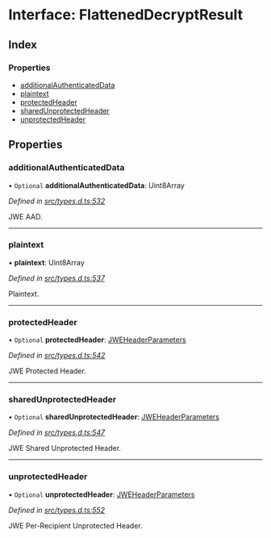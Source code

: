 # Interface: FlattenedDecryptResult

## Index

### Properties

* [additionalAuthenticatedData](_types_d_.flatteneddecryptresult.md#additionalauthenticateddata)
* [plaintext](_types_d_.flatteneddecryptresult.md#plaintext)
* [protectedHeader](_types_d_.flatteneddecryptresult.md#protectedheader)
* [sharedUnprotectedHeader](_types_d_.flatteneddecryptresult.md#sharedunprotectedheader)
* [unprotectedHeader](_types_d_.flatteneddecryptresult.md#unprotectedheader)

## Properties

### additionalAuthenticatedData

• `Optional` **additionalAuthenticatedData**: Uint8Array

*Defined in [src/types.d.ts:532](https://github.com/panva/jose/blob/v3.4.0/src/types.d.ts#L532)*

JWE AAD.

___

### plaintext

•  **plaintext**: Uint8Array

*Defined in [src/types.d.ts:537](https://github.com/panva/jose/blob/v3.4.0/src/types.d.ts#L537)*

Plaintext.

___

### protectedHeader

• `Optional` **protectedHeader**: [JWEHeaderParameters](_types_d_.jweheaderparameters.md)

*Defined in [src/types.d.ts:542](https://github.com/panva/jose/blob/v3.4.0/src/types.d.ts#L542)*

JWE Protected Header.

___

### sharedUnprotectedHeader

• `Optional` **sharedUnprotectedHeader**: [JWEHeaderParameters](_types_d_.jweheaderparameters.md)

*Defined in [src/types.d.ts:547](https://github.com/panva/jose/blob/v3.4.0/src/types.d.ts#L547)*

JWE Shared Unprotected Header.

___

### unprotectedHeader

• `Optional` **unprotectedHeader**: [JWEHeaderParameters](_types_d_.jweheaderparameters.md)

*Defined in [src/types.d.ts:552](https://github.com/panva/jose/blob/v3.4.0/src/types.d.ts#L552)*

JWE Per-Recipient Unprotected Header.
